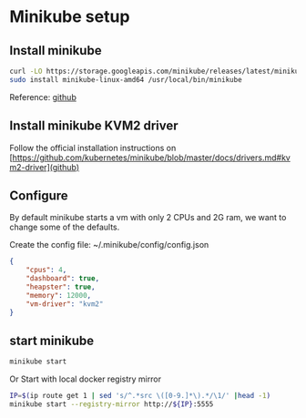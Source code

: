 # Minikube setup

## Install minikube
```bash
curl -LO https://storage.googleapis.com/minikube/releases/latest/minikube-linux-amd64 
sudo install minikube-linux-amd64 /usr/local/bin/minikube
```

Reference: [github](https://github.com/kubernetes/minikube)

## Install minikube KVM2 driver 
Follow the official installation instructions on [https://github.com/kubernetes/minikube/blob/master/docs/drivers.md#kvm2-driver](github)


## Configure

By default minikube starts a vm with only 2 CPUs and 2G ram, we want to change some of the defaults.

Create the config file: ~/.minikube/config/config.json
```json
{
    "cpus": 4,
    "dashboard": true,
    "heapster": true,
    "memory": 12000,
    "vm-driver": "kvm2"
}
```

## start minikube

```bash
minikube start
```

Or Start with local docker registry mirror

```bash
IP=$(ip route get 1 | sed 's/^.*src \([0-9.]*\).*/\1/' |head -1)
minikube start --registry-mirror http://${IP}:5555
```


